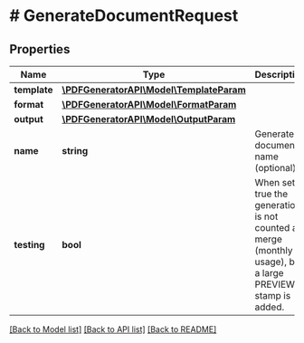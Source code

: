 # # GenerateDocumentRequest

## Properties

Name | Type | Description | Notes
------------ | ------------- | ------------- | -------------
**template** | [**\PDFGeneratorAPI\Model\TemplateParam**](TemplateParam.md) |  | [optional]
**format** | [**\PDFGeneratorAPI\Model\FormatParam**](FormatParam.md) |  | [optional]
**output** | [**\PDFGeneratorAPI\Model\OutputParam**](OutputParam.md) |  | [optional]
**name** | **string** | Generated document name (optional) | [optional] [default to '']
**testing** | **bool** | When set to true the generation is not counted as merge (monthly usage), but a large PREVIEW stamp is added. | [optional] [default to false]

[[Back to Model list]](../../README.md#models) [[Back to API list]](../../README.md#endpoints) [[Back to README]](../../README.md)
